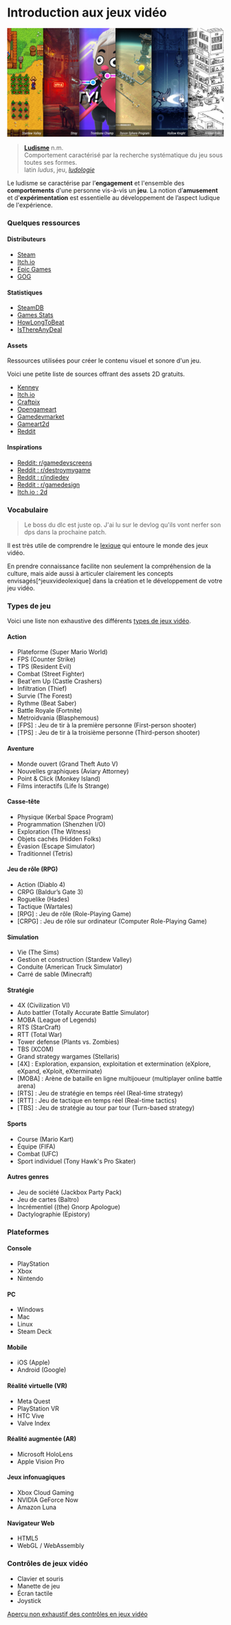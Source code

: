 # Introduction aux jeux vidéo

![Différents jeux vidéo](videogame-types-heading.jpg)

> **[Ludisme](https://www.larousse.fr/dictionnaires/francais/ludisme/48009)** n.m.<br>
> Comportement caractérisé par la recherche systématique du jeu sous toutes ses formes.<br>
> latin *ludus*, jeu, [*ludologie*](https://vitrinelinguistique.oqlf.gouv.qc.ca/fiche-gdt/fiche/26502181/ludologie)

Le ludisme se caractérise par l’**engagement** et l'ensemble des **comportements** d'une personne vis-à-vis un **jeu**. La notion d’**amusement** et d'**expérimentation** est essentielle au développement de l’aspect ludique de l'expérience.

### Quelques ressources

#### Distributeurs

* [Steam](https://steampowered.com/)
* [Itch.io](https://itch.io/)
* [Epic Games](https://www.epicgames.com/)
* [GOG](https://www.gog.com/)

#### Statistiques

* [SteamDB](https://steamdb.info/)
* [Games Stats](https://games-stats.com/)
* [HowLongToBeat](https://howlongtobeat.com/)
* [IsThereAnyDeal](https://isthereanydeal.com/)

#### Assets

Ressources utilisées pour créer le contenu visuel et sonore d'un jeu.

Voici une petite liste de sources offrant des assets 2D gratuits.

* [Kenney](https://kenney.nl/assets/category:2D)
* [Itch.io](https://itch.io/game-assets/free/tag-2d)
* [Craftpix](https://craftpix.net/freebies/)
* [Opengameart](https://opengameart.org/)
* [Gamedevmarket](https://www.gamedevmarket.net/)
* [Gameart2d](https://www.gameart2d.com/freebies.html)
* [Reddit](https://www.reddit.com/r/gameassets/)

#### Inspirations

* [Reddit: r/gamedevscreens](https://www.reddit.com/r/gamedevscreens/)
* [Reddit : r/destroymygame](https://www.reddit.com/r/DestroyMyGame/)
* [Reddit : r/indiedev](https://www.reddit.com/r/IndieDev/)
* [Reddit : r/gamedesign](https://www.reddit.com/r/gamedesign/)
* [Itch.io : 2d](https://itch.io/games/tag-2d)

### Vocabulaire

>  Le boss du dlc est juste op. J'ai lu sur le devlog qu'ils vont nerfer son dps dans la prochaine patch.

Il est très utile de comprendre le [lexique](https://gamingcampus.fr/boite-a-outils/lexique-du-jeu-video-100-mots-du-jeu-video.html#:~:text=HUD%20%3A,traduit%20par%20Affichage%20T%C3%AAte%20Haute.) qui entoure le monde des jeux vidéo.

En prendre connaissance facilite non seulement la compréhension de la culture, mais aide aussi à articuler clairement les concepts envisagés[^jeuxvideolexique] dans la création et le développement de votre jeu vidéo.

### Types de jeu

Voici une liste non exhaustive des différents [types de jeux vidéo](https://en.wikipedia.org/wiki/List_of_video_game_genres).

#### Action

* Plateforme (Super Mario World)
* FPS (Counter Strike)
* TPS (Resident Evil)
* Combat (Street Fighter)
* Beat'em Up (Castle Crashers)
* Infiltration (Thief)
* Survie (The Forest)
* Rythme (Beat Saber)
* Battle Royale (Fortnite)
* Metroidvania (Blasphemous)
* [FPS] : Jeu de tir à la première personne (First-person shooter)
* [TPS] : Jeu de tir à la troisième personne (Third-person shooter)

#### Aventure

* Monde ouvert (Grand Theft Auto V)
* Nouvelles graphiques (Aviary Attorney)
* Point & Click (Monkey Island)
* Films interactifs (Life Is Strange)

#### Casse-tête

* Physique (Kerbal Space Program)
* Programmation (Shenzhen I/O)
* Exploration (The Witness)
* Objets cachés (Hidden Folks)
* Évasion (Escape Simulator)
* Traditionnel (Tetris)

#### Jeu de rôle (RPG)

* Action (Diablo 4)
* CRPG (Baldur’s Gate 3)
* Roguelike (Hades)
* Tactique (Wartales)
* [RPG] : Jeu de rôle (Role-Playing Game)
* [CRPG] : Jeu de rôle sur ordinateur (Computer Role-Playing Game)

#### Simulation

* Vie (The Sims)
* Gestion et construction (Stardew Valley)
* Conduite (American Truck Simulator)
* Carré de sable (Minecraft)

#### Stratégie

* 4X (Civilization VI)
* Auto battler (Totally Accurate Battle Simulator)
* MOBA (League of Legends)
* RTS (StarCraft)
* RTT (Total War)
* Tower defense (Plants vs. Zombies)
* TBS (XCOM)
* Grand strategy wargames (Stellaris)
* [4X] : Exploration, expansion, exploitation et extermination (eXplore, eXpand, eXploit, eXterminate)
* [MOBA] : Arène de bataille en ligne multijoueur (multiplayer online battle arena)
* [RTS] : Jeu de stratégie en temps réel (Real-time strategy)
* [RTT] : Jeu de tactique en temps réel (Real-time tactics)
* [TBS] : Jeu de stratégie au tour par tour (Turn-based strategy)

#### Sports

* Course (Mario Kart)
* Équipe (FIFA)
* Combat (UFC)
* Sport individuel (Tony Hawk's Pro Skater)

#### Autres genres

* Jeu de société (Jackbox Party Pack)
* Jeu de cartes (Baltro)
* Incrémentiel ((the) Gnorp Apologue)
* Dactylographie (Epistory)

### Plateformes

#### Console

* PlayStation
* Xbox
* Nintendo

#### PC

* Windows
* Mac
* Linux
* Steam Deck

#### Mobile

* iOS (Apple)
* Android (Google)

#### Réalité virtuelle (VR)

* Meta Quest
* PlayStation VR
* HTC Vive
* Valve Index

#### Réalité augmentée (AR)

* Microsoft HoloLens
* Apple Vision Pro

#### Jeux infonuagiques

* Xbox Cloud Gaming
* NVIDIA GeForce Now
* Amazon Luna

#### Navigateur Web

* HTML5
* WebGL / WebAssembly

### Contrôles de jeux vidéo

* Clavier et souris
* Manette de jeu
* Écran tactile
* Joystick

[Aperçu non exhaustif des contrôles en jeux vidéo](https://en.wikipedia.org/wiki/List_of_game_controllers)
